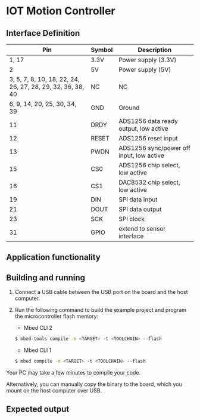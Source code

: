 # IOT Motion Controller

## Interface Definition

| Pin    | Symbol | Description |
| ------ | ------ | ------ |
| 1, 17  | 3.3V   | Power supply (3.3V) |
| 2      | 5V     | Power supply (5V) |
| 3, 5, 7, 8, 10, 18, 22, 24, 26, 27, 28, 29, 32, 36, 38, 40  | NC | NC |
| 6, 9, 14, 20, 25, 30, 34, 39  | GND | Ground |
| 11     | DRDY   | ADS1256 data ready output, low active |
| 12     | RESET  | ADS1256 reset input |
| 13     | PWDN   | ADS1256 sync/power off input, low active |
| 15     | CS0    | ADS1256 chip select, low active |
| 16     | CS1    | DAC8532 chip select, low active |
| 19     | DIN    | SPI data input |
| 21     | DOUT   | SPI data output |
| 23     | SCK    | SPI clock |
| 31     | GPIO   | extend to sensor interface |


## Application functionality



## Building and running

1. Connect a USB cable between the USB port on the board and the host computer.
1. Run the following command to build the example project and program the microcontroller flash memory:

    * Mbed CLI 2

    ```bash
    $ mbed-tools compile -m <TARGET> -t <TOOLCHAIN> --flash
    ```

    * Mbed CLI 1

    ```bash
    $ mbed compile -m <TARGET> -t <TOOLCHAIN> --flash
    ```

Your PC may take a few minutes to compile your code.

Alternatively, you can manually copy the binary to the board, which you mount on the host computer over USB.

## Expected output

